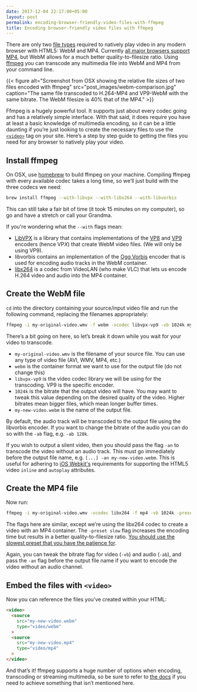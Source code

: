 ```yaml
---
date: 2017-12-04 22:17:00+05:00
layout: post
permalink: encoding-browser-friendly-video-files-with-ffmpeg
title: Encoding browser-friendly video files with ffmpeg
---
```


There are only two [file types](https://developer.mozilla.org/en-US/docs/Web/HTML/Supported_media_formats) required to natively play video in any modern browser with HTML5: WebM and MP4. Currently [all major browsers support MP4](https://caniuse.com/#search=mp4), but WebM allows for a much better quality-to-filesize ratio. Using [ffmpeg](https://www.ffmpeg.org/) you can transcode any multimedia file into WebM and MP4 from your command line.

{{< figure alt="Screenshot from OSX showing the relative file sizes of two files encoded with ffmpeg" src="post_images/webm-comparison.jpg" caption="The same file transcoded to H.264-MP4 and VP9-WebM with the same bitrate. The WebM filesize is 40% that of the MP4." >}}

Ffmpeg is a hugely powerful tool. It supports just about every codec going and has a relatively simple interface. With that said, it does require you have at least a basic knowledge of multimedia encoding, so it can be a little daunting if you’re just looking to create the necessary files to use the  [`<video>`](https://developer.mozilla.org/en-US/docs/Web/HTML/Element/video) tag on your site. Here’s a step by step guide to getting the files you need for any browser to natively play your video.

## Install ffmpeg

On OSX, use [homebrew](https://brew.sh/) to build ffmpeg on your machine. Compiling ffmpeg with every available codec takes a long time, so we’ll just build with the three codecs we need:

```bash
brew install ffmpeg --with-libvpx --with-libx264 --with-libvorbis
```

This can still take a fair bit of time (it took 15 minutes on my computer), so go and have a stretch or call your Grandma.

If you're wondering what the `--with` flags mean:

* [LibVPX](https://www.webmproject.org/code/) is a library that contains implementations of the [VP8](https://en.wikipedia.org/wiki/VP8) and [VP9](https://en.wikipedia.org/wiki/VP9) encoders (hence VP*X*) that create WebM video files. (We will only be using VP9).
* libvorbis contains an implementation of the [Ogg Vorbis](https://xiph.org/vorbis/) encoder that is used for encoding audio tracks in the WebM container.
* [libx264](https://www.videolan.org/developers/x264.html) is a codec from VideoLAN (who make VLC) that lets us encode H.264 video and audio into the MP4 container.

## Create the WebM file

`cd` into the directory containing your source/input video file and run the following command, replacing the filenames appropriately:

```bash
ffmpeg -i my-original-video.wmv -f webm -vcodec libvpx-vp9 -vb 1024k my-new-video.webm
```

There’s a bit going on here, so let’s break it down while you wait for your video to transcode.

* `my-original-video.wmv` is the filename of your source file. You can use any type of video file (AVI, WMV, MP4, etc.)
* `webm` is the container format we want to use for the output file (do not change this)
* `libvpx-vp9` is the video codec library we will be using for the transcoding. VP9 is the specific encoder.
* `1024k` is the bitrate that the output video will have. You may want to tweak this value depending on the desired quality of the video. Higher bitrates mean bigger files, which mean longer buffer times.
* `my-new-video.webm` is the name of the output file.

By default, the audio track will be transcoded to the output file using the libvorbis encoder. If you want to change the bitrate of the audio you can do so with the `-ab` flag, e.g. `-ab 128k`.

If you wish to output a silent video, then you should pass the flag `-an` to transcode the video without an audio track. This must go immediately before the output file name, e.g. `[...] -an my-new-video.webm`. This is useful for adhering to [iOS Webkit's](https://webkit.org/blog/6784/new-video-policies-for-ios) requirements for supporting the HTML5 video `inline` and `autoplay` attributes.

## Create the MP4 file

Now run:

```bash
ffmpeg -i my-original-video.wmv -vcodec libx264 -f mp4 -vb 1024k -preset slow my-new-video.mp4
```

The flags here are similar, except we’re using the libx264 codec to create a video with an MP4 container. The `-preset slow` flag increases the encoding time but results in a better quality-to-filesize ratio. [You should use the slowest preset that you have the patience for](https://trac.ffmpeg.org/wiki/Encode/H.264#Preset).

Again, you can tweak the bitrate flag for video (`-vb`) and audio (`-ab`), and pass the `-an` flag before the output file name if you want to encode the video without an audio channel.

## Embed the files with `<video>`

Now you can reference the files you’ve created within your HTML:

```html
<video>
  <source
    src="my-new-video.webm"
    type="video/webm"
  >
  <source
    src="my-new-video.mp4"
    type="video/mp4"
  >
</video>
```

And that’s it! ffmpeg supports a huge number of options when encoding, transcoding or streaming multimedia, so be sure to refer to [the docs](https://ffmpeg.org/ffmpeg.html#Video-Options) if you need to achieve something that isn’t mentioned here.
